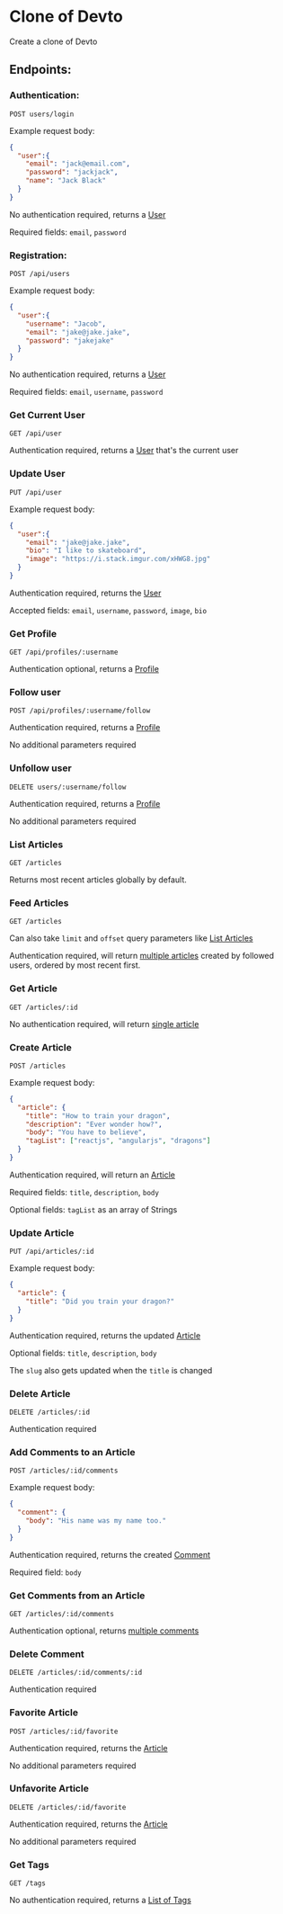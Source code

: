 # Clone of Devto
Create a clone of Devto

## Endpoints:

### Authentication:

`POST users/login`

Example request body:
```JSON
{
  "user":{
    "email": "jack@email.com",
    "password": "jackjack",
    "name": "Jack Black"
  }
}
```

No authentication required, returns a [User](#users-for-authentication)

Required fields: `email`, `password`


### Registration:

`POST /api/users`

Example request body:
```JSON
{
  "user":{
    "username": "Jacob",
    "email": "jake@jake.jake",
    "password": "jakejake"
  }
}
```

No authentication required, returns a [User](#users-for-authentication)

Required fields: `email`, `username`, `password`



### Get Current User

`GET /api/user`

Authentication required, returns a [User](#users-for-authentication) that's the current user



### Update User

`PUT /api/user`

Example request body:
```JSON
{
  "user":{
    "email": "jake@jake.jake",
    "bio": "I like to skateboard",
    "image": "https://i.stack.imgur.com/xHWG8.jpg"
  }
}
```

Authentication required, returns the [User](#users-for-authentication)


Accepted fields: `email`, `username`, `password`, `image`, `bio`



### Get Profile

`GET /api/profiles/:username`

Authentication optional, returns a [Profile](#profile)



### Follow user

`POST /api/profiles/:username/follow`

Authentication required, returns a [Profile](#profile)

No additional parameters required



### Unfollow user

`DELETE users/:username/follow`

Authentication required, returns a [Profile](#profile)

No additional parameters required



### List Articles

`GET /articles`

Returns most recent articles globally by default.

### Feed Articles

`GET /articles`

Can also take `limit` and `offset` query parameters like [List Articles](#list-articles)

Authentication required, will return [multiple articles](#multiple-articles) created by followed users, ordered by most recent first.


### Get Article

`GET /articles/:id`

No authentication required, will return [single article](#single-article)

### Create Article

`POST /articles`

Example request body:

```JSON
{
  "article": {
    "title": "How to train your dragon",
    "description": "Ever wonder how?",
    "body": "You have to believe",
    "tagList": ["reactjs", "angularjs", "dragons"]
  }
}
```

Authentication required, will return an [Article](#single-article)

Required fields: `title`, `description`, `body`

Optional fields: `tagList` as an array of Strings



### Update Article

`PUT /api/articles/:id`

Example request body:

```JSON
{
  "article": {
    "title": "Did you train your dragon?"
  }
}
```

Authentication required, returns the updated [Article](#single-article)

Optional fields: `title`, `description`, `body`

The `slug` also gets updated when the `title` is changed


### Delete Article

`DELETE /articles/:id`

Authentication required



### Add Comments to an Article

`POST /articles/:id/comments`

Example request body:

```JSON
{
  "comment": {
    "body": "His name was my name too."
  }
}
```

Authentication required, returns the created [Comment](#single-comment)

Required field: `body`



### Get Comments from an Article

`GET /articles/:id/comments`

Authentication optional, returns [multiple comments](#multiple-comments)



### Delete Comment

`DELETE /articles/:id/comments/:id`

Authentication required



### Favorite Article

`POST /articles/:id/favorite`

Authentication required, returns the [Article](#single-article)

No additional parameters required



### Unfavorite Article

`DELETE /articles/:id/favorite`

Authentication required, returns the [Article](#single-article)

No additional parameters required



### Get Tags

`GET /tags`

No authentication required, returns a [List of Tags](#list-of-tags)